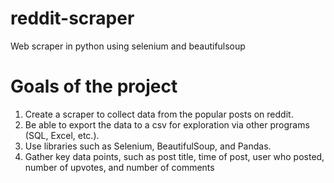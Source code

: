 # reddit-scraper
Web scraper in python using selenium and beautifulsoup


# Goals of the project
1. Create a scraper to collect data from the popular posts on reddit.
2. Be able to export the data to a csv for exploration via other programs (SQL, Excel, etc.).
3. Use libraries such as Selenium, BeautifulSoup, and Pandas.
4. Gather key data points, such as post title, time of post, user who posted, number of upvotes, and number of comments
